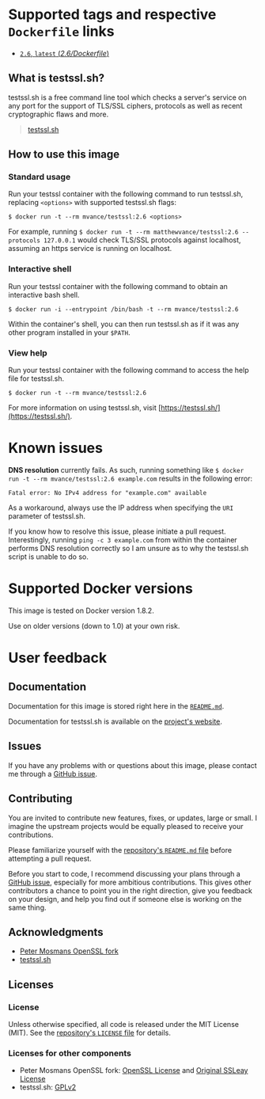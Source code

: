 # Supported tags and respective `Dockerfile` links

- [`2.6`, `latest` (*2.6/Dockerfile*)](https://github.com/MatthewVance/testssl-docker/tree/master/2.6)

## What is testssl.sh?

 testssl.sh is a free command line tool which checks a server's service on any port for the support of TLS/SSL ciphers, protocols as well as recent cryptographic flaws and more.

> [testssl.sh](https://testssl.sh/)

## How to use this image

### Standard usage

Run your testssl container with the following command to run testssl.sh, replacing `<options>` with supported testssl.sh flags:

```console
$ docker run -t --rm mvance/testssl:2.6 <options>
```

For example, running `$ docker run -t --rm matthewvance/testssl:2.6 --protocols 127.0.0.1` would check TLS/SSL protocols against localhost, assuming an https service is running on localhost.

### Interactive shell

Run your testssl container with the following command to obtain an interactive bash shell.

```console
$ docker run -i --entrypoint /bin/bash -t --rm mvance/testssl:2.6
```

Within the container's shell, you can then run testssl.sh as if it was any other program installed in your `$PATH`.

### View help

Run your testssl container with the following command to access the help file for testssl.sh.

```console
$ docker run -t --rm mvance/testssl:2.6
```

For more information on using testssl.sh, visit [https://testssl.sh/](https://testssl.sh/).

# Known issues

**DNS resolution** currently fails. As such, running something like `$ docker run -t --rm mvance/testssl:2.6 example.com` results in the following error:

```console
Fatal error: No IPv4 address for "example.com" available
```
As a workaround, always use the IP address when specifying the `URI` parameter of testssl.sh.

If you know how to resolve this issue, please initiate a pull request. Interestingly, running `ping -c 3 example.com` from within the container performs DNS resolution correctly so I am unsure as to why the testssl.sh script is unable to do so.

# Supported Docker versions

This image is tested on Docker version 1.8.2.

Use on older versions (down to 1.0) at your own risk.

# User feedback

## Documentation

Documentation for this image is stored right here in the [`README.md`](https://github.com/MatthewVance/testssl-docker/blob/master/README.md).

Documentation for testssl.sh is available on the [project's website](https://testssl.sh/).

## Issues

If you have any problems with or questions about this image, please contact me through a [GitHub issue](https://github.com/MatthewVance/testssl-docker/issues).

## Contributing

You are invited to contribute new features, fixes, or updates, large or small. I imagine the upstream projects would be equally pleased to receive your contributions.

Please familiarize yourself with the [repository's `README.md` file](https://github.com/MatthewVance/testssl-docker/blob/master/README.md) before attempting a pull request.

Before you start to code, I recommend discussing your plans through a [GitHub issue](https://github.com/MatthewVance/testssl-docker/issues), especially for more ambitious contributions. This gives other contributors a chance to point you in the right direction, give you feedback on your design, and help you find out if someone else is working on the same thing.

## Acknowledgments

- [Peter Mosmans OpenSSL fork](https://github.com/PeterMosmans/openssl/)
- [testssl.sh](https://github.com/drwetter/testssl.sh)

## Licenses
### License

Unless otherwise specified, all code is released under the MIT License (MIT). See the [repository's `LICENSE` file](https://github.com/MatthewVance/testssl-docker/blob/master/LICENSE) for details.

### Licenses for other components

- Peter Mosmans OpenSSL fork: [OpenSSL License](https://github.com/PeterMosmans/openssl/blob/1.0.2-chacha/LICENSE) and [Original SSLeay License](https://github.com/PeterMosmans/openssl/blob/1.0.2-chacha/LICENSE)
- testssl.sh: [GPLv2](https://github.com/drwetter/testssl.sh/blob/master/LICENSE)
